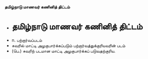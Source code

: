 **தமிழ்நாடு மாணவர் கணினித் திட்டம்**
- # தமிழ்நாடு மாணவர் கணினித் திட்டம்
- n. பற்றார்வப்படம்
- சுவரில் மாட்டி அழகுபார்க்கப்படும் பற்றார்வத்துக்குரியவரின் படம்
- (பெ.) சுவரிற் படமான மாட்டி அழகுபார்க்கப் படுவதற்குரிய.

